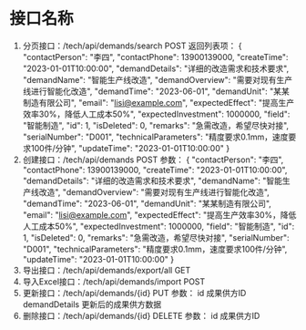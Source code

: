 # 接口名称
1. 分页接口：/tech/api/demands/search POST
   返回列表项：
   		{
			"contactPerson": "李四",
			"contactPhone": 13900139000,
			"createTime": "2023-01-01T10:00:00",
			"demandDetails": "详细的改造需求和技术要求",
			"demandName": "智能生产线改造",
			"demandOverview": "需要对现有生产线进行智能化改造",
			"demandTime": "2023-06-01",
			"demandUnit": "某某制造有限公司",
			"email": "lisi@example.com",
			"expectedEffect": "提高生产效率30%，降低人工成本50%",
			"expectedInvestment": 1000000,
			"field": "智能制造",
			"id": 1,
			"isDeleted": 0,
			"remarks": "急需改造，希望尽快对接",
			"serialNumber": "D001",
			"technicalParameters": "精度要求0.1mm，速度要求100件/分钟",
			"updateTime": "2023-01-01T10:00:00"
		}
2. 创建接口：/tech/api/demands POST
  参数：
  {
  "contactPerson": "李四",
  "contactPhone": 13900139000,
  "createTime": "2023-01-01T10:00:00",
  "demandDetails": "详细的改造需求和技术要求",
  "demandName": "智能生产线改造",
  "demandOverview": "需要对现有生产线进行智能化改造",
  "demandTime": "2023-06-01",
  "demandUnit": "某某制造有限公司",
  "email": "lisi@example.com",
  "expectedEffect": "提高生产效率30%，降低人工成本50%",
  "expectedInvestment": 1000000,
  "field": "智能制造",
  "id": 1,
  "isDeleted": 0,
  "remarks": "急需改造，希望尽快对接",
  "serialNumber": "D001",
  "technicalParameters": "精度要求0.1mm，速度要求100件/分钟",
  "updateTime": "2023-01-01T10:00:00"
}
3. 导出接口：/tech/api/demands/export/all GET
4. 导入Excel接口：/tech/api/demands/import POST
5. 更新接口：/tech/api/demands/{id} PUT
    参数：
    id	成果供方ID
    demandDetails	更新后的成果供方数据
6. 删除接口：/tech/api/demands/{id} DELETE
    参数：
    id	成果供方ID



